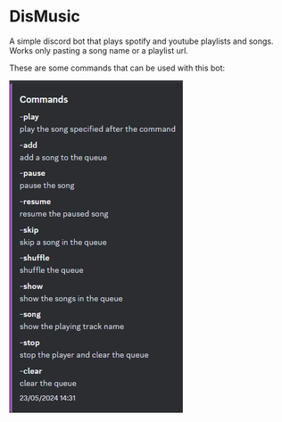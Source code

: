 # DisMusic

A simple discord bot that plays spotify and youtube playlists and songs.
Works only pasting a song name or a playlist url.


These are some commands that can be used with this bot:

![alt text](image.png)